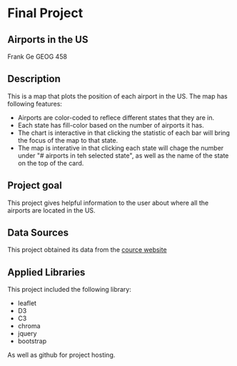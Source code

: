 # Final Project
## Airports in the US
Frank Ge
GEOG 458
## Description
This is a map that plots the position of each airport in the US. The map has following features:
* Airports are color-coded to reflece different states that they are in.
* Each state has fill-color based on the number of airports it has.
* The chart is interactive in that clicking the statistic of each bar will bring the focus of the map to that state.
* The map is interative in that clicking each state will chage the number under "# airports in teh selected state", as well as the name of the state on the top of the card.
## Project goal
This project gives helpful information to the user about where all the airports are located in the US.
## Data Sources
This project obtained its data from the [cource website](https://github.com/jakobzhao/geog458/tree/master/labs/lab03/assets)
## Applied Libraries
This project included the following library:
* leaflet
* D3
* C3
* chroma
* jquery
* bootstrap

As well as github for project hosting.
